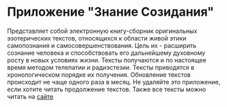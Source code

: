 # Приложение "Знание Созидания"

 Представляет собой электронную книгу-сборник оригинальных эзотерических текстов, относящихся к области живой этики самопознания и самосовершенствования. Цель их - расширить сознание человека и способствовать его дальнейшему духовному росту в новых условиях жизни.
 Тексты получаются и по настоящее время методом телепатии и радиэстезии.
 Тексты приводятся в хронологическом порядке их получения.
 Обновление текстов происходит не чаще одного раза в месяц.
 Не удаляйте это приложение, если хотите читать продолжение текстов.
 Также все тексты можно читать на [сайте](https://sites.google.com/site/knowledgeofcreation/)

